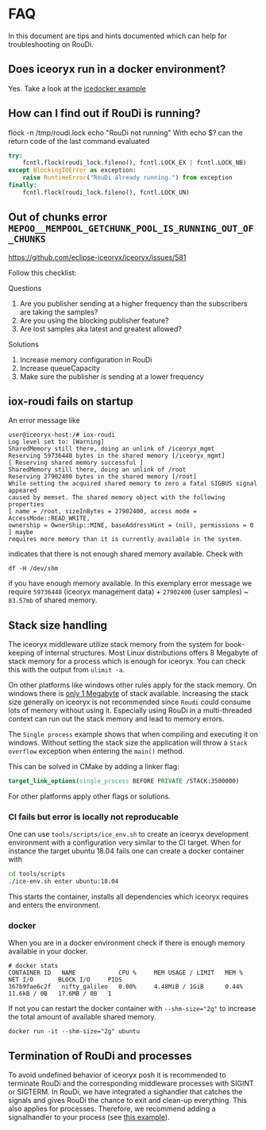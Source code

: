 # FAQ

In this document are tips and hints documented which can help for troubleshooting on RouDi.

## Does iceoryx run in a docker environment?

Yes. Take a look at the [icedocker example](../../iceoryx_examples/icedocker/)

## How can I find out if RouDi is running?

flock -n /tmp/roudi.lock echo "RouDi not running"
With echo $? can the return code of the last command evaluated

```python
try:
    fcntl.flock(roudi_lock.fileno(), fcntl.LOCK_EX | fcntl.LOCK_NB)
except BlockingIOError as exception:
    raise RuntimeError("RouDi already running.") from exception
finally:
    fcntl.flock(roudi_lock.fileno(), fcntl.LOCK_UN)
```

## Out of chunks error `MEPOO__MEMPOOL_GETCHUNK_POOL_IS_RUNNING_OUT_OF_CHUNKS`

https://github.com/eclipse-iceoryx/iceoryx/issues/581

Follow this checklist:

Questions
1. Are you publisher sending at a higher frequency than the subscribers are taking the samples?
2. Are you using the blocking publisher feature?
3. Are lost samples aka latest and greatest allowed?

Solutions
1. Increase memory configuration in RouDi
1. Increase queueCapacity
1. Make sure the publisher is sending at a lower frequency

## iox-roudi fails on startup

An error message like

```console
user@iceoryx-host:/# iox-roudi
Log level set to: [Warning]
SharedMemory still there, doing an unlink of /iceoryx_mgmt
Reserving 59736448 bytes in the shared memory [/iceoryx_mgmt]
[ Reserving shared memory successful ]
SharedMemory still there, doing an unlink of /root
Reserving 27902400 bytes in the shared memory [/root]
While setting the acquired shared memory to zero a fatal SIGBUS signal appeared
caused by memset. The shared memory object with the following properties
[ name = /root, sizeInBytes = 27902400, access mode = AccessMode::READ_WRITE,
ownership = OwnerShip::MINE, baseAddressHint = (nil), permissions = 0 ] maybe
requires more memory than it is currently available in the system.
```

indicates that there is not enough shared memory available. Check with

```console
df -H /dev/shm
```

if you have enough memory available. In this exemplary error message we require
`59736448` (iceoryx management data) + `27902400` (user samples) ~ `83.57mb`
of shared memory.

## Stack size handling

The iceoryx middleware utilize stack memory from the system for book-keeping of
internal structures.
Most Linux distributions offers 8 Megabyte of stack memory for a process which is enough
for iceoryx. You can check this with the output from `ulimit -a`.

On other platforms like windows other rules apply for the stack memory.
On windows there is [only 1 Megabyte](https://docs.microsoft.com/en-us/cpp/build/reference/stack-stack-allocations?view=msvc-170) of stack available.
Increasing the stack size generally on iceoryx is not recommended since `Roudi`
could consume lots of memory without using it.
Especially using RouDi in a multi-threaded context can run out the stack memory and
lead to memory errors.

The `Single process` example shows that when compiling and executing it on windows.
Without setting the stack size the application will throw a `Stack overflow` exception
when entering the `main()` method.

This can be solved in CMake by adding a linker flag:

```cmake
target_link_options(single_process BEFORE PRIVATE /STACK:3500000)
```

For other platforms apply other flags or solutions.

### CI fails but error is locally not reproducable

One can use `tools/scripts/ice_env.sh` to create an iceoryx development environment
with a configuration very similar to the CI target.
When for instance the target ubuntu 18.04 fails one can create a docker container
with

```sh
cd tools/scripts
./ice-env.sh enter ubuntu:18.04
```

This starts the container, installs all dependencies which iceoryx requires and enters
the environment.

### docker

When you are in a docker environment check if there is enough memory available
in your docker.

```console
# docker stats
CONTAINER ID   NAME            CPU %     MEM USAGE / LIMIT   MEM %     NET I/O       BLOCK I/O     PIDS
367b9fae6c2f   nifty_galileo   0.00%     4.48MiB / 1GiB      0.44%     11.6kB / 0B   17.6MB / 0B   1
```

If not you can restart the docker container with `--shm-size="2g"` to increase
the total amount of available shared memory.

```console
docker run -it --shm-size="2g" ubuntu
```

## Termination of RouDi and processes

To avoid undefined behavior of iceoryx posh it is recommended to terminate RouDi and the corresponding middleware
processes with SIGINT or SIGTERM. In RouDi, we have integrated a sighandler that catches the signals and gives RouDi
the chance to exit and clean-up everything. This also applies for processes. Therefore, we recommend adding a signalhandler
to your process (see [this example](../../iceoryx_examples/icedelivery/iox_publisher_untyped.cpp)).
